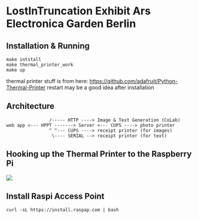 # LostInTruncation Exhibit Ars Electronica Garden Berlin 

## Installation & Running
```
make intstall 
make thermal_printer_work
make up
```

thermal printer stuff is from here: https://github.com/adafruit/Python-Thermal-Printer
restart may be a good idea after installation

## Architecture
```
			 	/----- HTTP ----> Image & Text Generation (CoLab)
web app <--- HPPT -------> Server <--- CUPS ----> photo printer
				^ ^--- CUPS ----> receipt printer (for images)
				 \---- SERIAL --> receipt printer (for text)
```

## Hooking up the Thermal Printer to the Raspberry Pi
![](https://cdn-learn.adafruit.com/assets/assets/000/063/083/small360/components_pi_thermal_printer_uart_bb.png?1538760194)


## Install Raspi Access Point
```
curl -sL https://install.raspap.com | bash
```
